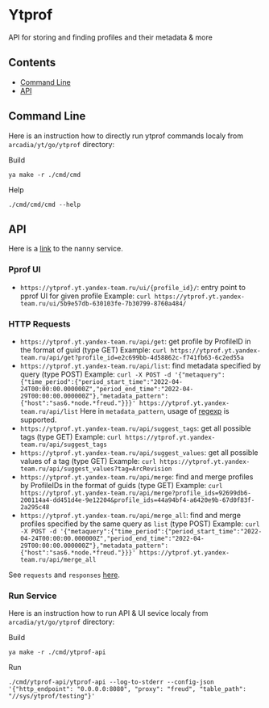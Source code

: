 # Ytprof
API for storing and finding profiles and their metadata & more

## Contents

* [Command Line](#s-CommandLine)
* [API](#s-API)

## <a name="s-CommandLine"></a> Command Line

Here is an instruction how to directly run ytprof commands localy from `arcadia/yt/go/ytprof` directory:

Build
```
ya make -r ./cmd/cmd
```

Help

```
./cmd/cmd/cmd --help
```

## <a name="s-API"></a> API

Here is a [link](https://nanny.yandex-team.ru/ui/#/services/catalog/yt_ytprof) to the nanny service.

### Pprof UI

* `https://ytprof.yt.yandex-team.ru/ui/{profile_id}/`: entry point to pprof UI for given profile
Example: `curl https://ytprof.yt.yandex-team.ru/ui/5b9e57db-630103fe-7b30799-8760a484/`

### HTTP Requests

* `https://ytprof.yt.yandex-team.ru/api/get`: get profile by ProfileID in the format of guid (type GET)
Example: `curl https://ytprof.yt.yandex-team.ru/api/get?profile_id=e2c699bb-4d58862c-f741fb63-6c2ed55a`
* `https://ytprof.yt.yandex-team.ru/api/list`: find metadata specified by query (type POST)
Example: `curl -X POST -d '{"metaquery":{"time_period":{"period_start_time":"2022-04-24T00:00:00.000000Z","period_end_time":"2022-04-29T00:00:00.000000Z"},"metadata_pattern":{"host":"sas6.*node.*freud."}}}' https://ytprof.yt.yandex-team.ru/api/list`
Here in `metadata_pattern`, usage of [regexp](https://pkg.go.dev/regexp#MatchString) is supported.
* `https://ytprof.yt.yandex-team.ru/api/suggest_tags`: get all possible tags (type GET)
Example: `curl https://ytprof.yt.yandex-team.ru/api/suggest_tags`
* `https://ytprof.yt.yandex-team.ru/api/suggest_values`: get all possible values of a tag (type GET)
Example: `curl https://ytprof.yt.yandex-team.ru/api/suggest_values?tag=ArcRevision`
* `https://ytprof.yt.yandex-team.ru/api/merge`: find and merge profiles by ProfileIDs in the format of guids (type GET)
Example: `curl https://ytprof.yt.yandex-team.ru/api/merge?profile_ids=92699db6-200114a4-dd451d4e-9e12204&profile_ids=44a94bf4-a6420e9b-67d0f83f-2a295c48`
* `https://ytprof.yt.yandex-team.ru/api/merge_all`: find and merge profiles specified by the same query as `list` (type POST)
Example: `curl -X POST -d '{"metaquery":{"time_period":{"period_start_time":"2022-04-24T00:00:00.000000Z","period_end_time":"2022-04-29T00:00:00.000000Z"},"metadata_pattern":{"host":"sas6.*node.*freud."}}}' https://ytprof.yt.yandex-team.ru/api/merge_all`

See `requests` and `responses` [here](https://a.yandex-team.ru/arcadia/yt/go/ytprof/api/api.proto).

### Run Service

Here is an instruction how to run API & UI sevice localy from `arcadia/yt/go/ytprof` directory:

Build
```
ya make -r ./cmd/ytprof-api
```

Run
```
./cmd/ytprof-api/ytprof-api --log-to-stderr --config-json '{"http_endpoint": "0.0.0.0:8080", "proxy": "freud", "table_path": "//sys/ytprof/testing"}'
```
